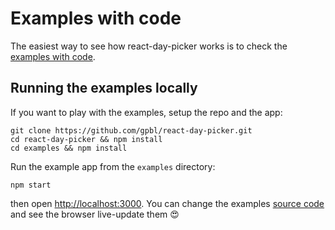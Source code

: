 # Examples with code

The easiest way to see how react-day-picker works is to check the [examples with code](http://gpbl.org/react-day-picker/examples).

## Running the examples locally

If you want to play with the examples, setup the repo and the app:

```
git clone https://github.com/gpbl/react-day-picker.git
cd react-day-picker && npm install
cd examples && npm install
```

Run the example app from the `examples` directory:

```
npm start
```

then open [http://localhost:3000](http://localhost:3000).
You can change the examples [source code](https://github.com/gpbl/react-day-picker/tree/master/examples/src/examples) and see the browser live-update them 😍
